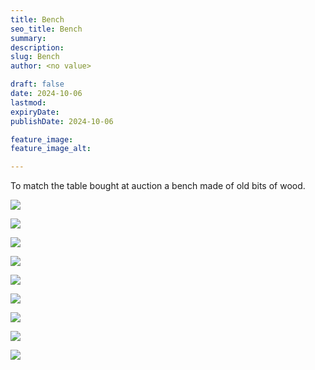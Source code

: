 ```yaml
---
title: Bench
seo_title: Bench
summary:
description:
slug: Bench
author: <no value>

draft: false
date: 2024-10-06
lastmod:
expiryDate:
publishDate: 2024-10-06

feature_image:
feature_image_alt:

---
```

To match the table bought at auction a bench made of old bits of wood.

![](/images/1126.jpeg)

![](/images/1128.jpeg)

![](/images/1129.jpeg)

![](/images/1130.jpeg)

![](/images/1131.jpeg)

![](/images/1132.jpeg)

![](/images/1133.jpeg)

![](/images/1139.jpeg)

![](/images/1142.jpeg)
